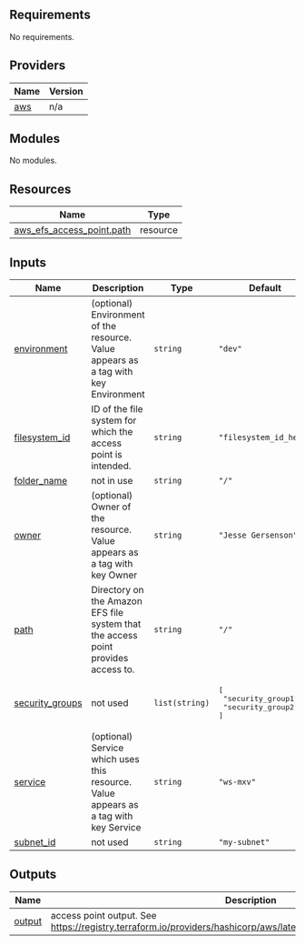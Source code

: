 <!-- BEGIN_TF_DOCS -->
## Requirements

No requirements.

## Providers

| Name | Version |
|------|---------|
| <a name="provider_aws"></a> [aws](#provider\_aws) | n/a |

## Modules

No modules.

## Resources

| Name | Type |
|------|------|
| [aws_efs_access_point.path](https://registry.terraform.io/providers/hashicorp/aws/latest/docs/resources/efs_access_point) | resource |

## Inputs

| Name | Description | Type | Default | Required |
|------|-------------|------|---------|:--------:|
| <a name="input_environment"></a> [environment](#input\_environment) | (optional) Environment of the resource. Value appears as a tag with key Environment | `string` | `"dev"` | no |
| <a name="input_filesystem_id"></a> [filesystem\_id](#input\_filesystem\_id) | ID of the file system for which the access point is intended. | `string` | `"filesystem_id_here"` | no |
| <a name="input_folder_name"></a> [folder\_name](#input\_folder\_name) | not in use | `string` | `"/"` | no |
| <a name="input_owner"></a> [owner](#input\_owner) | (optional) Owner of the resource. Value appears as a tag with key Owner | `string` | `"Jesse Gersenson"` | no |
| <a name="input_path"></a> [path](#input\_path) | Directory on the Amazon EFS file system that the access point provides access to. | `string` | `"/"` | no |
| <a name="input_security_groups"></a> [security\_groups](#input\_security\_groups) | not used | `list(string)` | <pre>[<br>  "security_group1",<br>  "security_group2"<br>]</pre> | no |
| <a name="input_service"></a> [service](#input\_service) | (optional) Service which uses this resource. Value appears as a tag with key Service | `string` | `"ws-mxv"` | no |
| <a name="input_subnet_id"></a> [subnet\_id](#input\_subnet\_id) | not used | `string` | `"my-subnet"` | no |

## Outputs

| Name | Description |
|------|-------------|
| <a name="output_output"></a> [output](#output\_output) | access point output. See https://registry.terraform.io/providers/hashicorp/aws/latest/docs/resources/efs_access_point |
<!-- END_TF_DOCS -->